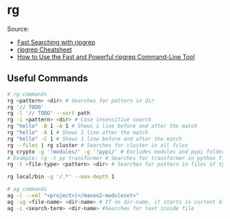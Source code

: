 # rg

Source: 
- [Fast Searching with ripgrep](https://mariusschulz.com/blog/fast-searching-with-ripgrep)
- [ripgrep Cheatsheet](https://skerritt.blog/ripgrep-cheatsheet/)
- [How to Use the Fast and Powerful ripgrep Command-Line Tool](https://gcore.com/learning/use-ripgrep-command-line-tool/)

## Useful Commands

```bash
# rg commands
rg <pattern> <dir> # Searches for pattern in dir
rg '// TODO'
rg -l '// TODO' --sort path
rg -i <pattern> <dir> # Case insensitive search
rg "hello" -B 1 -A 1 # Shows 1 line before and after the match
rg "hello" -A 1 # Shows 1 line after the match
rg "hello" -C 1 # Shows 1 line before and after the match
rg --files | rg cluster # Searches for cluster in all files
rg crypto -g '!modules/' -g '!pypi/' # Excludes modules and pypi folders
# Example: rg -t py transformer # Searches for transformer in python files
rg -t <file-type> <pattern> <dir> # Searches for pattern in files of type file-type

rg local/bin -g '/.*' --max-depth 1

# ag commands
ag -l --xml "<project>|</maven2-moduleset>"
ag -ig <file-name> <dir-name> # If no dir-name, it starts in current dir. Use .agignore to ignore folders
ag -i <search-term> <dir-name> #Searches for text inside file
```

